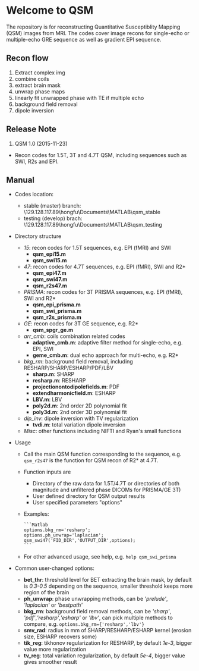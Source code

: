 # Welcome to QSM
The repository is for reconstructing Quantitative Susceptiblity Mapping (QSM) images from MRI. The codes cover image recons for single-echo or multiple-echo GRE sequence as well as gradient EPI sequence.

## Recon flow
1. Extract complex img 
2. combine coils 
3. extract brain mask 
4. unwrap phase maps 
5. linearly fit unwrapped phase with TE if multiple echo 
6. background field removal 
7. dipole inversion
	
## Release Note
1. QSM 1.0 (2015-11-23)
  * Recon codes for 1.5T, 3T and 4.7T QSM, including sequences such as SWI, R2s and EPI.
	

## Manual
* Codes location:
  + stable (master) branch: \129.128.117.89\hongfu\Documents\MATLAB\qsm_stable
  + testing (develop) brach: \129.128.117.89\hongfu\Documents\MATLAB\qsm_testing

* Directory structure
  - *15*: recon codes for 1.5T sequences, e.g. EPI (fMRI) and SWI
    + **qsm_epi15.m**
    + **qsm_swi15.m**
  - *47*: recon codes for 4.7T sequences, e.g. EPI (fMRI), SWI and R2*
    + **qsm_epi47.m**
    + **qsm_swi47.m**
    + **qsm_r2s47.m**
  - *PRISMA*: recon codes for 3T PRISMA sequences, e.g. EPI (fMRI), SWI and R2*
    + **qsm_epi_prisma.m**
    + **qsm_swi_prisma.m**
    + **qsm_r2s_prisma.m**
  - *GE*: recon codes for 3T GE sequence, e.g. R2*
    + **qsm_spgr_ge.m**
  - *arr_cmb*: coils combination related codes
    + **adaptive_cmb.m**: adaptive filter method for single-echo, e.g. EPI, SWI
    + **geme_cmb.m**: dual echo approach for multi-echo, e.g. R2*
  - *bkg_rm*: background field removal, including RESHARP/SHARP/ESHARP/PDF/LBV
    + **sharp.m**: SHARP
    + **resharp.m**: RESHARP
    + **projectionontodipolefields.m**: PDF
    + **extendharmonicfield.m**: ESHARP
    + **LBV.m**: LBV
    + **poly2d.m**: 2nd order 2D polynomial fit
    + **poly3d.m**: 2nd order 3D polynomial fit
  - *dip_inv*: dipole inversion with TV regularization
    + **tvdi.m**: total variation dipole inversion
  - *Misc*: other functions including NIFTI and Ryan's small functions

* Usage
  - Call the main QSM function corresponding to the sequence, e.g. `qsm_r2s47` is the function for QSM recon of R2* at 4.7T.
  - Function inputs are 
    + Directory of the raw data for 1.5T/4.7T or directories of both magnitude and unfiltered phase DICOMs for PRISMA/GE 3T)
    + User defined directory for QSM output results
    + User specified parameters "options"
  - Examples:
  
        ```Matlab
        options.bkg_rm='resharp';
        options.ph_unwrap='laplacian';
        qsm_swi47('FID_DIR','OUTPUT_DIR',options);
        ```
        
  - For other advanced usage, see help, e.g. `help qsm_swi_prisma`

* Common user-changed options:
  - **bet_thr**: threshold level for BET extracting the brain mask, by default is *0.3-0.5* depending on the sequence, smaller threshold keeps more region of the brain
  - **ph_unwrap**: phase unwrapping methods, can be *'prelude'*, *'laplacian'* or *'bestpath'*
  - **bkg_rm**: background field removal methods, can be *'sharp'*, *'pdf'*,*'resharp'*,*'esharp'* or *'lbv'*, can pick multiple methods to compare, e.g. `options.bkg_rm={'resharp','lbv'}`
  - **smv_rad**: radius in mm of SHARP/RESHARP/ESHARP kernel (erosion size, ESHARP recovers some)
  - **tik_reg**: tikhonov regularization for RESHARP, by default *1e-3*, bigger value more regularization
  - **tv_reg**: total variation regularization, by default *5e-4*, bigger value gives smoother result

